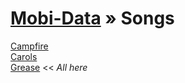 [Mobi-Data]( ../index.html) &raquo; Songs
===

[Campfire]( campfire/index.html )  
[Carols]( carols/index.html )  
[Grease]( grease/index.html )  << _All here_